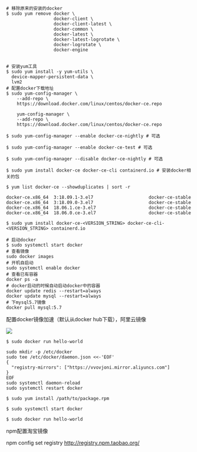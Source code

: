 [docker镜像网站]: hub.docker.com
[docker安装文档]: https://docs.docker.com/engine/install/centos/`

```shell
# 移除原来的安装的docker
$ sudo yum remove docker \
                  docker-client \
                  docker-client-latest \
                  docker-common \
                  docker-latest \
                  docker-latest-logrotate \
                  docker-logrotate \
                  docker-engine
                  
```

```shell
# 安装yum工具
$ sudo yum install -y yum-utils \
  device-mapper-persistent-data \
  lvm2
# 配置docker下载地址
$ sudo yum-config-manager \
    --add-repo \
    https://download.docker.com/linux/centos/docker-ce.repo
    
    yum-config-manager \
    --add-repo \
    https://download.docker.com/linux/centos/docker-ce.repo
```

```shell
$ sudo yum-config-manager --enable docker-ce-nightly # 可选
```

```shell
$ sudo yum-config-manager --enable docker-ce-test # 可选
```

```shell
$ sudo yum-config-manager --disable docker-ce-nightly # 可选
```

```shell
$ sudo yum install docker-ce docker-ce-cli containerd.io # 安装docker相关的包
```

```shell
$ yum list docker-ce --showduplicates | sort -r

docker-ce.x86_64  3:18.09.1-3.el7                     docker-ce-stable
docker-ce.x86_64  3:18.09.0-3.el7                     docker-ce-stable
docker-ce.x86_64  18.06.1.ce-3.el7                    docker-ce-stable
docker-ce.x86_64  18.06.0.ce-3.el7                    docker-ce-stable
```

```shell
$ sudo yum install docker-ce-<VERSION_STRING> docker-ce-cli-<VERSION_STRING> containerd.io
```

```shell
# 启动docker
$ sudo systemctl start docker
# 查看镜像
sudo docker images
# 开机自启动
sudo systemctl enable docker
# 查看已有容器
docker ps -a
# docker启动的时候自动启动docker中的容器
docker update redis --restart=always
docker update mysql --restart=always
# 下mysql5.7镜像
docker pull mysql:5.7
```

配置docker镜像加速（默认从docker hub下载），阿里云镜像

![](F:\桌面文件\学习文件\images\docker镜像加速配置.png)

```shell
$ sudo docker run hello-world
```

```shell
sudo mkdir -p /etc/docker
sudo tee /etc/docker/daemon.json <<-'EOF'
{
  "registry-mirrors": ["https://vvovjoni.mirror.aliyuncs.com"]
}
EOF
sudo systemctl daemon-reload
sudo systemctl restart docker
```

```shell
$ sudo yum install /path/to/package.rpm
```

```shell
$ sudo systemctl start docker
```

```shell
$ sudo docker run hello-world	
```

npm配置淘宝镜像

npm config set registry http://registry.npm.taobao.org/
